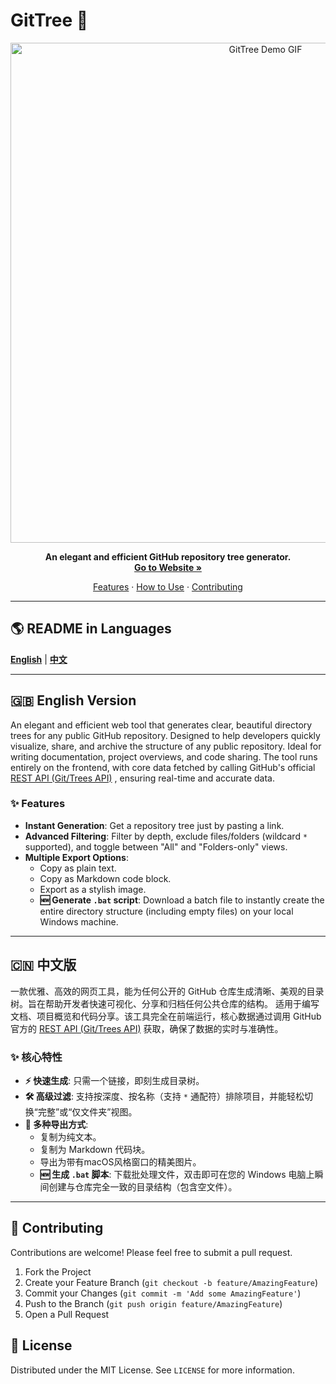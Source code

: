 # GitTree 🌳

<p align="center">
  <img src="https://user-images.githubusercontent.com/33390393/226155981-d9f2e46f-c689-4a0b-8d48-6a4a229a4ae2.gif" alt="GitTree Demo GIF" width="800"/>
</p>


<p align="center">
  <strong>An elegant and efficient GitHub repository tree generator.</strong>
  <br />
  <a href="https://azad-sl.github.io/GitTree/"><strong>Go to Website »</strong></a>
</p>


<p align="center">
  <a href="#-features">Features</a> · <a href="#-how-to-use">How to Use</a> · <a href="#-contributing">Contributing</a>
</p>


---

## 🌎 README in Languages

[**English**](#-english-version) | [**中文**](#-中文版)

---

## 🇬🇧 English Version

An elegant and efficient web tool that generates clear, beautiful directory trees for any public GitHub repository. Designed to help developers quickly visualize, share, and archive the structure of any public repository. Ideal for writing documentation, project overviews, and code sharing. The tool runs entirely on the frontend, with core data fetched by calling GitHub's official [REST API (Git/Trees API)](https://docs.github.com/en/rest/git/trees?apiVersion=2022-11-28#get-a-tree) , ensuring real-time and accurate data.

### ✨ Features

- **Instant Generation**: Get a repository tree just by pasting a link.
- **Advanced Filtering**: Filter by depth, exclude files/folders (wildcard `*` supported), and toggle between "All" and "Folders-only" views.
- **Multiple Export Options**:
  - Copy as plain text.
  - Copy as Markdown code block.
  - Export as a stylish image.
  - **🆕 Generate `.bat` script**: Download a batch file to instantly create the entire directory structure (including empty files) on your local Windows machine.



---

## 🇨🇳 中文版

一款优雅、高效的网页工具，能为任何公开的 GitHub 仓库生成清晰、美观的目录树。旨在帮助开发者快速可视化、分享和归档任何公共仓库的结构。 适用于编写文档、项目概览和代码分享。该工具完全在前端运行，核心数据通过调用 GitHub 官方的 [REST API (Git/Trees API)](https://docs.github.com/en/rest/git/trees?apiVersion=2022-11-28#get-a-tree) 获取，确保了数据的实时与准确性。

### ✨ 核心特性

- **⚡️ 快速生成**: 只需一个链接，即刻生成目录树。
- **🛠️ 高级过滤**: 支持按深度、按名称（支持 `*` 通配符）排除项目，并能轻松切换“完整”或“仅文件夹”视图。
- **🚀 多种导出方式**:
  - 复制为纯文本。
  - 复制为 Markdown 代码块。
  - 导出为带有macOS风格窗口的精美图片。
  - **🆕 生成 `.bat` 脚本**: 下载批处理文件，双击即可在您的 Windows 电脑上瞬间创建与仓库完全一致的目录结构（包含空文件）。


---

## 🤝 Contributing

Contributions are welcome! Please feel free to submit a pull request.

1.  Fork the Project
2.  Create your Feature Branch (`git checkout -b feature/AmazingFeature`)
3.  Commit your Changes (`git commit -m 'Add some AmazingFeature'`)
4.  Push to the Branch (`git push origin feature/AmazingFeature`)
5.  Open a Pull Request

## 📄 License

Distributed under the MIT License. See `LICENSE` for more information.


